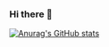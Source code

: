 ### Hi there 👋

[![Anurag's GitHub stats](https://github-readme-stats.vercel.app/api?username=fesalgz&show_icons=true&theme=dark)](https://github.com/fesalgz/github-readme-stats)

<!--
**fesalgz/fesalgz** is a ✨ _special_ ✨ repository because its `README.md` (this file) appears on your GitHub profile.

Here are some ideas to get you started:

- 🔭 I’m currently working on ...
- 🌱 I’m currently learning ...
- 👯 I’m looking to collaborate on ...
- 🤔 I’m looking for help with ...
- 💬 Ask me about ...
- 📫 How to reach me: ...
- 😄 Pronouns: ...
- ⚡ Fun fact: ...
-->
